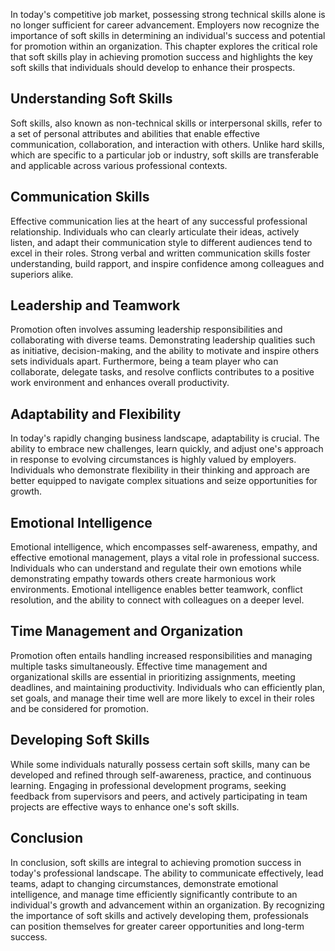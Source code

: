 
In today's competitive job market, possessing strong technical skills alone is no longer sufficient for career advancement. Employers now recognize the importance of soft skills in determining an individual's success and potential for promotion within an organization. This chapter explores the critical role that soft skills play in achieving promotion success and highlights the key soft skills that individuals should develop to enhance their prospects.

Understanding Soft Skills
-------------------------

Soft skills, also known as non-technical skills or interpersonal skills, refer to a set of personal attributes and abilities that enable effective communication, collaboration, and interaction with others. Unlike hard skills, which are specific to a particular job or industry, soft skills are transferable and applicable across various professional contexts.

Communication Skills
--------------------

Effective communication lies at the heart of any successful professional relationship. Individuals who can clearly articulate their ideas, actively listen, and adapt their communication style to different audiences tend to excel in their roles. Strong verbal and written communication skills foster understanding, build rapport, and inspire confidence among colleagues and superiors alike.

Leadership and Teamwork
-----------------------

Promotion often involves assuming leadership responsibilities and collaborating with diverse teams. Demonstrating leadership qualities such as initiative, decision-making, and the ability to motivate and inspire others sets individuals apart. Furthermore, being a team player who can collaborate, delegate tasks, and resolve conflicts contributes to a positive work environment and enhances overall productivity.

Adaptability and Flexibility
----------------------------

In today's rapidly changing business landscape, adaptability is crucial. The ability to embrace new challenges, learn quickly, and adjust one's approach in response to evolving circumstances is highly valued by employers. Individuals who demonstrate flexibility in their thinking and approach are better equipped to navigate complex situations and seize opportunities for growth.

Emotional Intelligence
----------------------

Emotional intelligence, which encompasses self-awareness, empathy, and effective emotional management, plays a vital role in professional success. Individuals who can understand and regulate their own emotions while demonstrating empathy towards others create harmonious work environments. Emotional intelligence enables better teamwork, conflict resolution, and the ability to connect with colleagues on a deeper level.

Time Management and Organization
--------------------------------

Promotion often entails handling increased responsibilities and managing multiple tasks simultaneously. Effective time management and organizational skills are essential in prioritizing assignments, meeting deadlines, and maintaining productivity. Individuals who can efficiently plan, set goals, and manage their time well are more likely to excel in their roles and be considered for promotion.

Developing Soft Skills
----------------------

While some individuals naturally possess certain soft skills, many can be developed and refined through self-awareness, practice, and continuous learning. Engaging in professional development programs, seeking feedback from supervisors and peers, and actively participating in team projects are effective ways to enhance one's soft skills.

Conclusion
----------

In conclusion, soft skills are integral to achieving promotion success in today's professional landscape. The ability to communicate effectively, lead teams, adapt to changing circumstances, demonstrate emotional intelligence, and manage time efficiently significantly contribute to an individual's growth and advancement within an organization. By recognizing the importance of soft skills and actively developing them, professionals can position themselves for greater career opportunities and long-term success.

